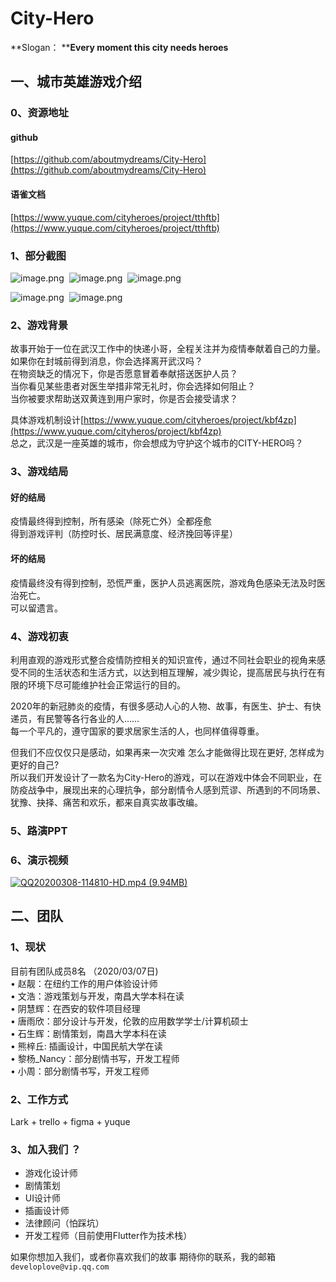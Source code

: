 # City-Hero

**Slogan： ****Every moment this city needs heroes**

<a name="mULwx"></a>
## 一、城市英雄游戏介绍
<a name="uU6tw"></a>
### 0、资源地址
<a name="p4JBM"></a>
#### github
[https://github.com/aboutmydreams/City-Hero](https://github.com/aboutmydreams/City-Hero)

<a name="3FKFp"></a>
#### 语雀文档
[https://www.yuque.com/cityheroes/project/tthftb](https://www.yuque.com/cityheroes/project/tthftb)

<a name="bJH9z"></a>
### 1、部分截图
![image.png](https://cdn.nlark.com/yuque/0/2020/png/164272/1583567388338-56904472-ce87-49ad-af83-6c7f825b0366.png#align=left&display=inline&height=473&name=image.png&originHeight=1548&originWidth=782&size=2022976&status=done&style=none&width=239)  ![image.png](https://cdn.nlark.com/yuque/0/2020/png/164272/1583567440714-d01f60ea-ef27-46c4-8cba-8217000ccc61.png#align=left&display=inline&height=475&name=image.png&originHeight=1548&originWidth=782&size=1898270&status=done&style=none&width=240)  ![image.png](https://cdn.nlark.com/yuque/0/2020/png/164272/1583602968818-e66083fa-1340-4284-ba82-d0b38f4e90df.png#align=left&display=inline&height=479&name=image.png&originHeight=1548&originWidth=782&size=1379019&status=done&style=none&width=242)

![image.png](https://cdn.nlark.com/yuque/0/2020/png/164272/1583571521112-32448fce-d559-4f86-89ae-e4a91ecd27ce.png#align=left&display=inline&height=473&name=image.png&originHeight=1548&originWidth=782&size=309562&status=done&style=none&width=239)  ![image.png](https://cdn.nlark.com/yuque/0/2020/png/164272/1583633062556-2ba7f7bb-b18b-4f0e-9adc-c856ac12f40d.png#align=left&display=inline&height=471&name=image.png&originHeight=1548&originWidth=782&size=631099&status=done&style=none&width=238)


<a name="Hu1uV"></a>
### 2、游戏背景
故事开始于一位在武汉工作中的快递小哥，全程关注并为疫情奉献着自己的力量。<br />如果你在封城前得到消息，你会选择离开武汉吗？<br />在物资缺乏的情况下，你是否愿意冒着奉献搭送医护人员？<br />当你看见某些患者对医生举措非常无礼时，你会选择如何阻止？<br />当你被要求帮助送双黄连到用户家时，你是否会接受请求？

具体游戏机制设计[https://www.yuque.com/cityheroes/project/kbf4zp](https://www.yuque.com/cityheros/project/kbf4zp)<br />总之，武汉是一座英雄的城市，你会想成为守护这个城市的CITY-HERO吗？

<a name="Q06Sc"></a>
### 3、游戏结局
<a name="dQJUs"></a>
#### 好的结局
疫情最终得到控制，所有感染（除死亡外）全都痊愈<br />得到游戏评判（防控时长、居民满意度、经济挽回等评星）

<a name="6IH0e"></a>
#### 坏的结局
疫情最终没有得到控制，恐慌严重，医护人员逃离医院，游戏角色感染无法及时医治死亡。<br />可以留遗言。

<a name="r0oBC"></a>
### 4、游戏初衷
利用直观的游戏形式整合疫情防控相关的知识宣传，通过不同社会职业的视角来感受不同的生活状态和生活方式，以达到相互理解，减少舆论，提高居民与执行在有限的环境下尽可能维护社会正常运行的目的。

2020年的新冠肺炎的疫情，有很多感动人心的人物、故事，有医生、护士、有快递员，有民警等各行各业的人……<br />每一个平凡的，遵守国家的要求居家生活的人，也同样值得尊重。

但我们不应仅仅只是感动，如果再来一次灾难 怎么才能做得比现在更好, 怎样成为更好的自己?<br />所以我们开发设计了一款名为City-Hero的游戏，可以在游戏中体会不同职业，在防疫战争中，展现出来的心理抗争，部分剧情令人感到荒谬、所遇到的不同场景、犹豫、抉择、痛苦和欢乐，都来自真实故事改编。

<a name="CCJvb"></a>
### 5、路演PPT


<a name="GmKIX"></a>
### 6、演示视频

[![QQ20200308-114810-HD.mp4 (9.94MB)](https://cdn.nlark.com/yuque/0/2020/jpeg/164272/1583641964872-7a8cc506-55e4-4b20-b7cf-10bbfd68e24f.jpeg?x-oss-process=image/resize,h_450)](https://www.yuque.com/cityheros/project/tthftb?_lake_card=%7B%22status%22%3A%22done%22%2C%22name%22%3A%22QQ20200308-114810-HD.mp4%22%2C%22size%22%3A10420063%2C%22percent%22%3A0%2C%22id%22%3A%22rChTN%22%2C%22videoId%22%3A%22c1f45e0949bc4473ac3dbd5e04d0e756%22%2C%22coverUrl%22%3A%22https%3A%2F%2Fcdn.nlark.com%2Fyuque%2F0%2F2020%2Fjpeg%2F164272%2F1583641964872-7a8cc506-55e4-4b20-b7cf-10bbfd68e24f.jpeg%22%2C%22aliyunVideoSrc%22%3Anull%2C%22taobaoVideoId%22%3A%22254530672118%22%2C%22uploaderId%22%3A164272%2C%22authKey%22%3A%22YXBwX2tleT04MDAwMDAwMTImYXV0aF9pbmZvPXsidGltZXN0YW1wRW5jcnlwdGVkIjoiZmJhNDkyYTVhZmM0MjBiODg0ODM3OGY1YTg2YWFmOTgifSZkdXJhdGlvbj0mdGltZXN0YW1wPTE1ODM3MzQxMTc%3D%22%2C%22docUrl%22%3A%22https%3A%2F%2Fwww.yuque.com%2Fcityheros%2Fproject%2Ftthftb%22%2C%22card%22%3A%22video%22%7D#rChTN)
<a name="mvqmn"></a>
## 二、团队
<a name="I0uco"></a>
### 1、现状
目前有团队成员8名 （2020/03/07日)<br />• 赵靓：在纽约工作的用户体验设计师<br />• 文浩：游戏策划与开发，南昌大学本科在读<br />• 阴慧辉：在西安的软件项目经理<br />• 唐雨欣：部分设计与开发，伦敦的应用数学学士/计算机硕士<br />• 石生辉：剧情策划，南昌大学本科在读<br />• 熊梓丘: 插画设计，中国民航大学在读<br />• 黎杨_Nancy：部分剧情书写，开发工程师<br />• 小周：部分剧情书写，开发工程师

<a name="FLyBV"></a>
### 2、工作方式
Lark + trello + figma + yuque

<a name="25mlH"></a>
### 3、加入我们 ？

- 游戏化设计师
- 剧情策划
- UI设计师
- 插画设计师
- 法律顾问（怕踩坑）
- 开发工程师（目前使用Flutter作为技术栈）

如果你想加入我们，或者你喜欢我们的故事 期待你的联系，我的邮箱 `developlove@vip.qq.com`


